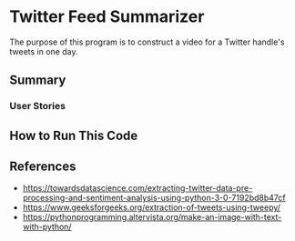 # Twitter Feed Summarizer
The purpose of this program is to construct a video for a Twitter handle's tweets in one day.

## Summary

### User Stories

## How to Run This Code

## References
- https://towardsdatascience.com/extracting-twitter-data-pre-processing-and-sentiment-analysis-using-python-3-0-7192bd8b47cf
- https://www.geeksforgeeks.org/extraction-of-tweets-using-tweepy/
- https://pythonprogramming.altervista.org/make-an-image-with-text-with-python/ 
